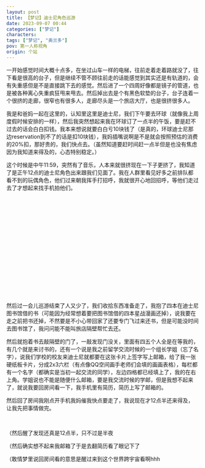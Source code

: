 ```yaml
---
layout: post
title: 【梦记】迪士尼角色巡游
date: 2023-09-07 00:44
categories: ["梦记"]
characters: 
tags: ["梦记", "奥兰多"]
pov: 第一人称视角
origin: 个站
---
```


一开始感觉时间大概十点多，在坐过山车一样的电梯，往前走着走着路就没了，往下看是很高的台子，但是继续不管不顾往前走的话能感觉到其实还是有轨道的，会有失重感但是不是直接跳下去的感觉。然后进了一个四周好像都是镜子的管道，也是被各种离心失重疯狂甩来甩去。然后掉出去是个有黑色软垫的台子，台子连着一个很挤的走廊，很窄也有很多人，走廊尽头是一个旅店大厅，也是很挤很多人。

我是和爸妈一起在这里的，认知里这里是迪士尼，我们下午要去环球（就像我上周度假时候安排的一样），然后我突然想起来我在环球订了一点半的午饭，要是赶不过去的话会白白扣钱。我本来想说就要白白亏10块钱了（是真的，环球迪士尼那边reservation到不了的话是扣10块钱），我妈插嘴说啊是不是就会按照预估的消费的20%扣，那好贵的，我们快点去。（虽然知道要赶时间赶一点半但是也没有焦虑因为我知道来得及的，心态特别稳定。）

这个时候是中午11:59，突然有了音乐，人本来就很挤现在一下子更挤了，我知道了是正午12点的迪士尼角色出来跟我们见面了。我在人群里看见好多之前排队都看不到的玩偶角色，他们过来朝我挥手打招呼，我就很开心地回招呼，等他们走过去了才想起来找手机拍他们。

<p style="color: #0000; text-indent: 2em">在角色巡游人最多的时候我看中周围靠边货架上的一个长手长脚的毛绒玩具（这个时候旅店大厅又好像一个很小很挤的周边店），就伸手去拿，刚拿到感觉我后面有个男人带了个特别多动的小女孩，小孩总是往我身上蹭，她爸就努力想把她圈住抱住，然后就在小女孩几乎整个人贴在我背上时候把我和小孩一起抱住了，我手里还抓着长手长脚玩偶没松手，这个时候就突然感觉手很多要打结了。我以为男人抱住我了完全是因为要抱小女孩一不小心顺带的，就不舒服地说放开我，结果各种手脚感觉把我缠绕和抱得更紧了，男人的手还往我衣服里乱摸乱拽，小女孩全程仍然是在乱动，所以也分不清是被小孩蹭下来的还是男人故意拽的，反正我感觉自己整个人被乱摸了。好不容易挣脱出来以后外衣都还披着，能感觉到胸罩松了而且没在胸口上了，短裤被拉得拽下来了，半个屁股露在外面明显是被摸到过了。我就走到房间的最角落把裤子重新拉回去系好，把胸罩重新拉好，若无其事地开门出去了。全程心态特别平静，总是觉得男人不是故意的我也没被强，没有感到羞耻什么的。</p>

然后过一会儿巡游结束了人又少了，我们收拾东西准备走了，我抱了四本在迪士尼图书馆借的书（可能因为经常想着要把图书馆借的四本星战漫画还掉），说我要在走之前把书还掉，不然要是不小心带回家了还要专门飞过来还书，但是可能没时间去图书馆了，我问问能不能叫旅店隔壁帮忙去还。

然后就抱着书去敲隔壁的门了，一敲发现门没关，里面有四五个人全是在等我的，有几个就是来讨书的，还有一个说是我之前留学交流时候的一个组长学姐（忘了名字），说我们学校的校友来迪士尼就都要在这张卡片上签字写上邮箱，给了我一张硬纸板卡片，分成2x3六栏（有点像QQ空间画手老师们会填的画画表格），每栏都有一个名字（都确实是当初一起交流的同学），左边四格都已经填上了，我的在右上角。学姐说也不能是随便什么邮箱，要是我交流时候的学邮，但是我想不起来了，就说我要回房间看一下，我手机里有简历，简历上写了邮箱的。

然后回了房间我刚点开手机我妈催我快点要走了，我说现在才12点半还来得及，让我先把事情做完。

<br>

（然后醒了发现还真是12点半，只不过是半夜

（然后确实想不起来我邮箱了于是去翻简历看了眼记下了

（敢情梦里说回房间看的意思是醒过来到这个世界跨宇宙看啊hhh
